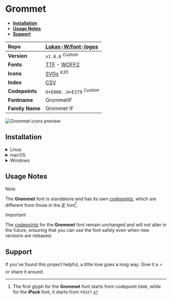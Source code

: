 # Grommet

- [**Installation**](#installation)
- [**Usage Notes**](#usage-notes)
- [**Support**](#support)

| Repo            | [Lukas-W/font-logos](https://github.com/Lukas-W/font-logos)                                                                                                                   |
| :-------------- | :---------------------------------------------------------------------------------------------------------------------------------------------------------------------------- |
| **Version**     | `v1.0.0` <sup>_Custom_</sup>                                                                                                                                                  |
| **Fonts**       | [TTF](https://raw.githubusercontent.com/iconicFonts/if/main/fonts/TTF/Grommet.ttf) - [WOFF2](https://raw.githubusercontent.com/iconicFonts/if/main/fonts/WOFF2/Grommet.woff2) |
| **Icons**       | [SVGs](https://github.com/iconicFonts/if/tree/main/packs/Grommet/svgs) <sup>_635_</sup>                                                                                       |
| **Index**       | [CSV](https://github.com/iconicFonts/if/blob/main/indices/Grommet.csv)                                                                                                        |
| **Codepoints**  | `U+E000..U+E279` <sup>_Custom_</sup>                                                                                                                                          |
| **Fontname**    | GrommetIF                                                                                                                                                                     |
| **Family Name** | Grommet IF                                                                                                                                                                    |

<picture>
  <source media="(prefers-color-scheme: dark)" srcset="https://raw.githubusercontent.com/iconicFonts/if/main/imgs/Grommet_dark.png">
  <img alt="Grommet icons preview" src="https://raw.githubusercontent.com/iconicFonts/if/main/imgs/Grommet_light.png">
</picture>

## Installation

<details>

<summary>Linux</summary>

```sh
curl -o ~/.local/share/fonts/Grommet.ttf https://raw.githubusercontent.com/iconicFonts/if/main/fonts/TTF/Grommet.ttf
```

Refresh font cache:

```sh
fc-cache -f ~/.local/share/fonts
```

</details>

<details>

<summary>macOS</summary>

```sh
curl -o ~/Library/Fonts/Grommet.ttf https://raw.githubusercontent.com/iconicFonts/if/main/fonts/TTF/Grommet.ttf
```

</details>

<details>

<summary>Windows</summary>

```sh
curl -o C:\Windows\Fonts\Grommet.ttf https://raw.githubusercontent.com/iconicFonts/if/main/fonts/TTF/Grommet.ttf
```

</details>

## Usage Notes

> [!NOTE]
> The **Grommet** font is standalone and has its own [codepoints](https://github.com/iconicFonts/if/blob/main/indices/Grommet.csv), which are different from those in the [IF](https://github.com/iconicFonts/if/blob/main/indices/if.csv) font[^1].

> [!IMPORTANT]  
> The [codepoints](https://github.com/iconicFonts/if/blob/main/indices/Grommet.csv) for the **Grommet** font remain unchanged and will not alter in the future, ensuring that you can use the font safely even when new versions are released.

## Support

If you've found this project helpful, a little love goes a long way. Give it a :star: or share it around.

[^1]: The first glyph for the **Grommet** font starts from codepoint `E000`, while for the **iPack** font, it starts from `F9327`.
